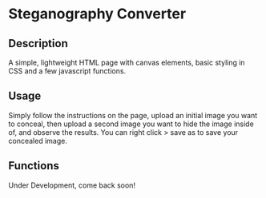 # Steganography Converter

## Description

A simple, lightweight HTML page with canvas elements, basic styling in CSS and a few javascript functions.

## Usage

Simply follow the instructions on the page, upload an initial image you want to conceal, then upload a second image you want to hide the image inside of, and observe the results. You can right click > save as to save your concealed image.

## Functions

Under Development, come back soon! 